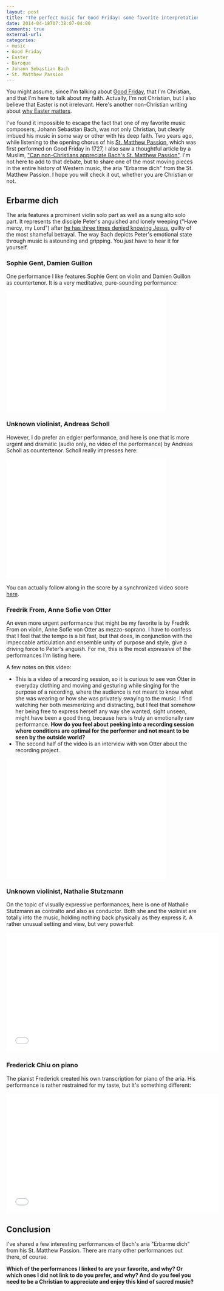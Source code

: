 ```yaml
---
layout: post
title: "The perfect music for Good Friday: some favorite interpretations of Bach's \"Erbarme dich\" from the St. Matthew Passion"
date: 2014-04-18T07:38:07-04:00
comments: true
external-url: 
categories:
- music
- Good Friday
- Easter
- Baroque
- Johann Sebastian Bach
- St. Matthew Passion
---
```

You might assume, since I'm talking about [Good Friday](http://en.wikipedia.org/wiki/Good_Friday), that I'm Christian, and that I'm here to talk about my faith. Actually, I'm not Christian, but I also believe that Easter is not irrelevant. Here's another non-Christian writing about [why Easter matters](http://www.rsablogs.org.uk/2014/socialbrain/meaning-easter-bunnies/).

I've found it impossible to escape the fact that one of my favorite music composers, Johann Sebastian Bach, was not only Christian, but clearly imbued his music in some way or other with his deep faith. Two years ago, while listening to the opening chorus of his [St. Matthew Passion](http://en.wikipedia.org/wiki/St_Matthew_Passion), which was first performed on Good Friday in 1727, I also saw a thoughtful article by a Muslim, ["Can non-Christians appreciate Bach's St. Matthew Passion"](http://www.telegraph.co.uk/culture/music/opera/9206775/Can-non-Christians-appreciate-Bachs-St-Matthew-Passion.html). I'm not here to add to that debate, but to share one of the most moving pieces in the entire history of Western music, the aria "Erbarme dich" from the St. Matthew Passion. I hope you will check it out, whether you are Christian or not.

<!--more-->

## Erbarme dich

The aria features a prominent violin solo part as well as a sung alto solo part. It represents the disciple Peter's anguished and lonely weeping ("Have mercy, my Lord") after [he has three times denied knowing Jesus](http://biblehub.com/matthew/26-75.htm), guilty of the most shameful betrayal. The way Bach depicts Peter's emotional state through music is astounding and gripping. You just have to hear it for yourself.

### Sophie Gent, Damien Guillon

One performance I like features Sophie Gent on violin and Damien Guillon as countertenor. It is a very meditative, pure-sounding performance:

<iframe width="420" height="315" src="//www.youtube.com/embed/nZb7FcP84CM" frameborder="0" allowfullscreen></iframe>

### Unknown violinist, Andreas Scholl

However, I do prefer an edgier performance, and here is one that is more urgent and dramatic (audio only, no video of the performance) by Andreas Scholl as countertenor. Scholl really impresses here:

<iframe width="420" height="315" src="//www.youtube.com/embed/0WLedpz9a40" frameborder="0" allowfullscreen></iframe>

You can actually follow along in the score by a synchronized video score [here](http://musescore.com/rpbouman/scores/141997).

### Fredrik From, Anne Sofie von Otter

An even more urgent performance that might be my favorite is by Fredrik From on violin, Anne Sofie von Otter as mezzo-soprano. I have to confess that I feel that the tempo is a bit fast, but that does, in conjunction with the impeccable articulation and ensemble unity of purpose and style, give a driving force to Peter's anguish. For me, this is the most *expressive* of the performances I'm listing here.

A few notes on this video:

- This is a video of a recording session, so it is curious to see von Otter in everyday clothing and moving and gesturing while singing for the purpose of a recording, where the audience is not meant to know what she was wearing or how she was privately swaying to the music. I find watching her both mesmerizing and distracting, but I feel that somehow her being free to express herself any way she wanted, sight unseen, might have been a good thing, because hers is truly an emotionally raw performance. **How do you feel about peeking into a recording session where conditions are optimal for the performer and not meant to be seen by the outside world?**
- The second half of the video is an interview with von Otter about the recording project.

<iframe width="420" height="315" src="//www.youtube.com/embed/XR-DFZEBAic" frameborder="0" allowfullscreen></iframe>

### Unknown violinist, Nathalie Stutzmann

On the topic of visually expressive performances, here is one of Nathalie Stutzmann as contralto and also as conductor. Both she and the violinist are totally into the music, holding nothing back physically as they express it. A rather unusual setting and view, but very powerful:

<iframe width="560" height="315" src="//www.youtube.com/embed/sLsCwgFqFYk" frameborder="0" allowfullscreen></iframe>

### Frederick Chiu on piano

The pianist Frederick created his own transcription for piano of the aria. His performance is rather restrained for my taste, but it's something different:

<iframe width="560" height="315" src="//www.youtube.com/embed/U3nUvzApF2E" frameborder="0" allowfullscreen></iframe>

## Conclusion

I've shared a few interesting performances of Bach's aria "Erbarme dich" from his St. Matthew Passion. There are many other performances out there, of course.

**Which of the performances I linked to are your favorite, and why? Or which ones I did not link to do you prefer, and why? And do you feel you need to be a Christian to appreciate and enjoy this kind of sacred music?**
